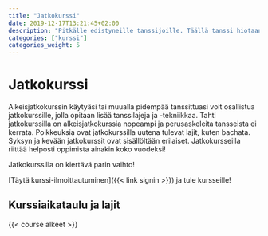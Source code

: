 ```yaml
---
title: "Jatkokurssi"
date: 2019-12-17T13:21:45+02:00
description: "Pitkälle edistyneille tanssijoille. Täällä tanssi hiotaan täydelliseksi."
categories: ["kurssi"]
categories_weight: 5
---
```

# Jatkokurssi
Alkeisjatkokurssin käytyäsi tai muualla pidempää tanssittuasi voit osallistua jatkokurssille, jolla opitaan lisää tanssilajeja ja -tekniikkaa. Tahti jatkokurssilla on alkeisjatkokurssia nopeampi ja perusaskeleita tansseista ei kerrata. Poikkeuksia ovat jatkokurssilla uutena tulevat lajit, kuten bachata. Syksyn ja kevään jatkokurssit ovat sisällöltään erilaiset. Jatkokursseilla riittää helposti oppimista ainakin koko vuodeksi!

Jatkokurssilla on kiertävä parin vaihto!

[Täytä kurssi-ilmoittautuminen]({{< link signin >}}) ja tule kursseille!

## Kurssiaikataulu ja lajit
{{< course alkeet >}}
